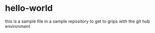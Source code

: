 # hello-world

this is a sample file in a sample repository to get to grips with the git hub environment
